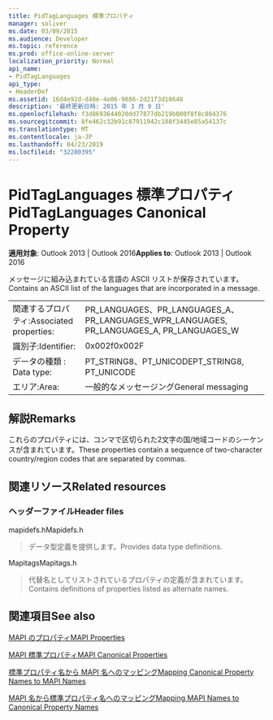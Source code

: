 ```yaml
---
title: PidTagLanguages 標準プロパティ
manager: soliver
ms.date: 03/09/2015
ms.audience: Developer
ms.topic: reference
ms.prod: office-online-server
localization_priority: Normal
api_name:
- PidTagLanguages
api_type:
- HeaderDef
ms.assetid: 16d4e92d-d48e-4e06-9886-2d21f3d10640
description: '最終更新日時: 2015 年 3 月 9 日'
ms.openlocfilehash: f3d8693644020dd77877db219b000f8f8c804376
ms.sourcegitcommit: 8fe462c32b91c87911942c188f3445e85a54137c
ms.translationtype: MT
ms.contentlocale: ja-JP
ms.lasthandoff: 04/23/2019
ms.locfileid: "32280395"
---
```

# <a name="pidtaglanguages-canonical-property"></a><span data-ttu-id="a0859-103">PidTagLanguages 標準プロパティ</span><span class="sxs-lookup"><span data-stu-id="a0859-103">PidTagLanguages Canonical Property</span></span>

  
  
<span data-ttu-id="a0859-104">**適用対象**: Outlook 2013 | Outlook 2016</span><span class="sxs-lookup"><span data-stu-id="a0859-104">**Applies to**: Outlook 2013 | Outlook 2016</span></span> 
  
<span data-ttu-id="a0859-105">メッセージに組み込まれている言語の ASCII リストが保存されています。</span><span class="sxs-lookup"><span data-stu-id="a0859-105">Contains an ASCII list of the languages that are incorporated in a message.</span></span> 
  
|||
|:-----|:-----|
|<span data-ttu-id="a0859-106">関連するプロパティ:</span><span class="sxs-lookup"><span data-stu-id="a0859-106">Associated properties:</span></span>  <br/> |<span data-ttu-id="a0859-107">PR_LANGUAGES、PR_LANGUAGES_A、PR_LANGUAGES_W</span><span class="sxs-lookup"><span data-stu-id="a0859-107">PR_LANGUAGES, PR_LANGUAGES_A, PR_LANGUAGES_W</span></span>  <br/> |
|<span data-ttu-id="a0859-108">識別子:</span><span class="sxs-lookup"><span data-stu-id="a0859-108">Identifier:</span></span>  <br/> |<span data-ttu-id="a0859-109">0x002f</span><span class="sxs-lookup"><span data-stu-id="a0859-109">0x002F</span></span>  <br/> |
|<span data-ttu-id="a0859-110">データの種類 : </span><span class="sxs-lookup"><span data-stu-id="a0859-110">Data type:</span></span>  <br/> |<span data-ttu-id="a0859-111">PT_STRING8、PT_UNICODE</span><span class="sxs-lookup"><span data-stu-id="a0859-111">PT_STRING8, PT_UNICODE</span></span>  <br/> |
|<span data-ttu-id="a0859-112">エリア:</span><span class="sxs-lookup"><span data-stu-id="a0859-112">Area:</span></span>  <br/> |<span data-ttu-id="a0859-113">一般的なメッセージング</span><span class="sxs-lookup"><span data-stu-id="a0859-113">General messaging</span></span>  <br/> |
   
## <a name="remarks"></a><span data-ttu-id="a0859-114">解説</span><span class="sxs-lookup"><span data-stu-id="a0859-114">Remarks</span></span>

<span data-ttu-id="a0859-115">これらのプロパティには、コンマで区切られた2文字の国/地域コードのシーケンスが含まれています。</span><span class="sxs-lookup"><span data-stu-id="a0859-115">These properties contain a sequence of two-character country/region codes that are separated by commas.</span></span> 
  
## <a name="related-resources"></a><span data-ttu-id="a0859-116">関連リソース</span><span class="sxs-lookup"><span data-stu-id="a0859-116">Related resources</span></span>

### <a name="header-files"></a><span data-ttu-id="a0859-117">ヘッダーファイル</span><span class="sxs-lookup"><span data-stu-id="a0859-117">Header files</span></span>

<span data-ttu-id="a0859-118">mapidefs.h</span><span class="sxs-lookup"><span data-stu-id="a0859-118">Mapidefs.h</span></span>
  
> <span data-ttu-id="a0859-119">データ型定義を提供します。</span><span class="sxs-lookup"><span data-stu-id="a0859-119">Provides data type definitions.</span></span>
    
<span data-ttu-id="a0859-120">Mapitags</span><span class="sxs-lookup"><span data-stu-id="a0859-120">Mapitags.h</span></span>
  
> <span data-ttu-id="a0859-121">代替名としてリストされているプロパティの定義が含まれています。</span><span class="sxs-lookup"><span data-stu-id="a0859-121">Contains definitions of properties listed as alternate names.</span></span>
    
## <a name="see-also"></a><span data-ttu-id="a0859-122">関連項目</span><span class="sxs-lookup"><span data-stu-id="a0859-122">See also</span></span>



[<span data-ttu-id="a0859-123">MAPI のプロパティ</span><span class="sxs-lookup"><span data-stu-id="a0859-123">MAPI Properties</span></span>](mapi-properties.md)
  
[<span data-ttu-id="a0859-124">MAPI 標準プロパティ</span><span class="sxs-lookup"><span data-stu-id="a0859-124">MAPI Canonical Properties</span></span>](mapi-canonical-properties.md)
  
[<span data-ttu-id="a0859-125">標準プロパティ名から MAPI 名へのマッピング</span><span class="sxs-lookup"><span data-stu-id="a0859-125">Mapping Canonical Property Names to MAPI Names</span></span>](mapping-canonical-property-names-to-mapi-names.md)
  
[<span data-ttu-id="a0859-126">MAPI 名から標準プロパティ名へのマッピング</span><span class="sxs-lookup"><span data-stu-id="a0859-126">Mapping MAPI Names to Canonical Property Names</span></span>](mapping-mapi-names-to-canonical-property-names.md)

